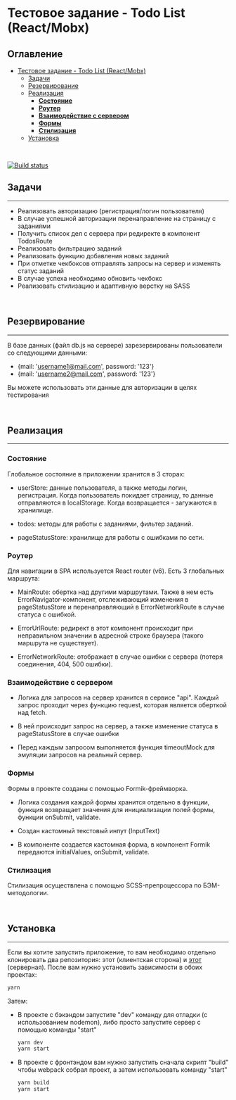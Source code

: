 # Тестовое задание - Todo List (React/Mobx)

<h2>Оглавление</h2>

- [Тестовое задание - Todo List (React/Mobx)](#тестовое-задание---todo-list-reactmobx)
  - [Задачи](#задачи)
  - [Резервирование](#резервирование)
  - [Реализация](#реализация)
    - [**Состояние**](#состояние)
    - [**Роутер**](#роутер)
    - [**Взаимодействие с сервером**](#взаимодействие-с-сервером)
    - [**Формы**](#формы)
    - [**Стилизация**](#стилизация)
  - [Установка](#установка)

</br>

[![Build status](https://ci.appveyor.com/api/projects/status/9434x2hhpl9ryq4y/branch/master?svg=true)](https://ci.appveyor.com/project/KirillKazakoff/mobxtodo/branch/master)

## Задачи
<hr/>

- Реализовать авторизацию (регистрация/логин пользователя)
- В случае успешной авторизации перенаправление на страницу с заданиями 
- Получить список дел с сервера при редиректе в компонент TodosRoute
- Реализовать фильтрацию заданий
- Реализовать функцию добавления новых заданий
- При отметке чекбоксов отправлять запросы на сервер и изменять статус заданий
- В случае успеха необходимо обновить чекбокс
- Реализовать стилизацию и адаптивную верстку на SASS
  
</br>

## Резервирование
<hr/>

В базе данных (файл db.js на сервере) зарезервированы пользователи со следующими данными:

- {mail: 'username1@mail.com', password: '123'}
- {mail: 'username2@mail.com', password: '123'}

Вы можете использовать эти данные для авторизации в целях тестирования

</br>

## Реализация
<hr/>

### **Состояние**
Глобальное состояние в приложении хранится в 3 сторах:
- userStore: данные пользователя, а также методы логин, регистрация. Когда пользователь покидает страницу, то данные отправляются в localStorage. Когда возвращается - загужаются в хранилище.

- todos: методы для работы с заданиями, фильтер заданий.

- pageStatusStore: хранилище для работы с ошибками по сети. 

### **Роутер**
Для навигации в SPA используется React router (v6). Есть 3 глобальных маршрута:
- MainRoute: обертка над другими маршрутами. Также в нем есть ErrorNavigator-компонент, отслеживающий изменения в pageStatusStore и перенаправляющий в ErrorNetworkRoute в случае статуса с ошибкой.
  
- ErrorUrlRoute: редирект в этот компонент происходит при неправильном значении в адресной строке браузера (такого маршрута не существует).
  
- ErrorNetworkRoute: отображает в случае ошибки с сервера (потеря соединения, 404, 500 ошибки). 

### **Взаимодействие с сервером**
- Логика для запросов на сервер хранится в сервисе "api". Каждый запрос проходит через функцию request, которая является оберткой над fetch. 
  
- В ней происходит запрос на сервер, а также изменение статуса в pageStatusStore в случае ошибки

- Перед каждым запросом выполняется функция timeoutMock для эмуляции запросов на реальный сервер.

### **Формы**
Формы в проекте созданы с помощью Formik-фреймворка. 
- Логика создания каждой формы хранится отдельно в функции, функция возвращает значения для инициализации полей формы, функции onSubmit, validate. 
  
- Создан кастомный текстовый инпут (InputText)
  
- В компоненте создается кастомная форма, в компонент Formik передаются initialValues, onSubmit, validate.

### **Стилизация**
Стилизация осуществлена с помощью SCSS-препроцессора по БЭМ-методологии. 

</br>

## Установка
<hr/>

Если вы хотите запустить приложение, то вам необходимо отдельно клонировать два репозитория: этот (клиентская сторона) и [этот] (серверная).
После вам нужно установить зависимости в обоих проектах:
```sh
yarn
```
Затем:
- В проекте с бэкэндом запустите "dev" команду для отладки (с использованием nodemon), либо просто запустите сервер с помощью команды "start"
    ```sh
    yarn dev
    yarn start
    ``` 

- В проекте с фронтэндом вам нужно запустить сначала скрипт "build" чтобы webpack собрал проект, а затем использовать команду "start"
  ```sh
  yarn build
  yarn start
  ```

</br>

<!-- Links in text -->

[этот]:https://github.com/KirillKazakoff/MobxTodosBack